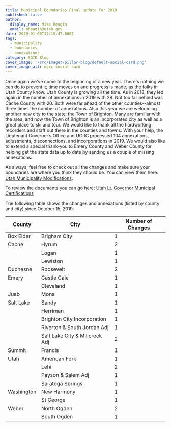 ```yaml
---
title: Municipal Boundaries Final update for 2019
published: false
author:
  display_name: Mike Heagin
  email: mheagin@utah.gov
date: 2020-01-06T12:15:47.000Z
tags:
  - municipality
  - boundaries
  - annexations
category: SGID Blog
cover_image: '/src/images/pillar-blog/default-social-card.png'
cover_image_alt: ugrc social card
---
```


Once again we've come to the beginning of a new year. There's nothing we can do to prevent it; time moves on and progress is made, as the folks in Utah County know. Utah County is growing all the time. As in 2018, they led again in the number of annexations in 2019 with 28. Not too far behind was Cache County with 20. Both were far ahead of the other counties--almost three times the number of annexations. Also this year we are welcoming another new city to the state: the Town of Brighton. Many are familiar with the area, and now the Town of Brighton is an incorporated city as well as a great place to ski and tour. We would like to thank all the hardworking recorders and staff out there in the counties and towns. With your help, the Lieutenant Governor’s Office and UGRC processed 104 annexations, adjustments, disconnections, and incorporations in 2019. We would also like to extend a special thank-you to Emery County and Weber County for helping get the state data up to date by sending us a couple of missing annexations.

As always, feel free to check out all the changes and make sure your boundaries are where you think they should be. You can view them here: [Utah Municipality Modifications](https://www.arcgis.com/home/webmap/viewer.html?webmap=c5ab7e0fcd514f1a9db6b8dad55bba63).

To review the documents you can go here: [Utah Lt. Governor Municipal Certifications](https://municert.utah.gov/)

The following table shows the changes and annexations (listed by county and city) since October 15, 2019:

| County     | City                           | Number of Changes |
| ---------- | ------------------------------ | ----------------- |
| Box Elder  | Brigham City                   | 1                 |
| Cache      | Hyrum                          | 2                 |
|            | Logan                          | 1                 |
|            | Lewiston                       | 1                 |
| Duchesne   | Roosevelt                      | 2                 |
| Emery      | Castle Cale                    | 1                 |
|            | Cleveland                      | 1                 |
| Juab       | Mona                           | 1                 |
| Salt Lake  | Sandy                          | 1                 |
|            | Herriman                       | 1                 |
|            | Brighton City Incorporation    | 1                 |
|            | Riverton & South Jordan Adj    | 1                 |
|            | Salt Lake City & Millcreek Adj | 2                 |
| Summit     | Francis                        | 1                 |
| Utah       | American Fork                  | 1                 |
|            | Lehi                           | 2                 |
|            | Payson & Salem Adj             | 1                 |
|            | Saratoga Springs               | 1                 |
| Washington | New Harmony                    | 1                 |
|            | St George                      | 1                 |
| Weber      | North Ogden                    | 2                 |
|            | South Ogden                    | 1                 |
